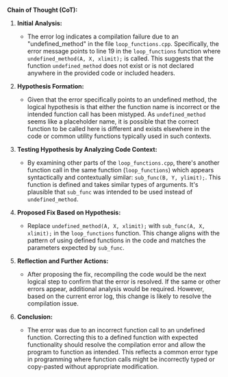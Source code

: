 **Chain of Thought (CoT):**

1. **Initial Analysis:**  
   - The error log indicates a compilation failure due to an "undefined_method" in the file `loop_functions.cpp`. Specifically, the error message points to line 19 in the `loop_functions` function where `undefined_method(A, X, xlimit);` is called. This suggests that the function `undefined_method` does not exist or is not declared anywhere in the provided code or included headers.

2. **Hypothesis Formation:**  
   - Given that the error specifically points to an undefined method, the logical hypothesis is that either the function name is incorrect or the intended function call has been mistyped. As `undefined_method` seems like a placeholder name, it is possible that the correct function to be called here is different and exists elsewhere in the code or common utility functions typically used in such contexts.

3. **Testing Hypothesis by Analyzing Code Context:**  
   - By examining other parts of the `loop_functions.cpp`, there's another function call in the same function (`loop_functions`) which appears syntactically and contextually similar: `sub_func(B, Y, ylimit);`. This function is defined and takes similar types of arguments. It's plausible that `sub_func` was intended to be used instead of `undefined_method`.

4. **Proposed Fix Based on Hypothesis:**  
   - Replace `undefined_method(A, X, xlimit);` with `sub_func(A, X, xlimit);` in the `loop_functions` function. This change aligns with the pattern of using defined functions in the code and matches the parameters expected by `sub_func`.

5. **Reflection and Further Actions:**  
   - After proposing the fix, recompiling the code would be the next logical step to confirm that the error is resolved. If the same or other errors appear, additional analysis would be required. However, based on the current error log, this change is likely to resolve the compilation issue.

6. **Conclusion:**  
   - The error was due to an incorrect function call to an undefined function. Correcting this to a defined function with expected functionality should resolve the compilation error and allow the program to function as intended. This reflects a common error type in programming where function calls might be incorrectly typed or copy-pasted without appropriate modification.